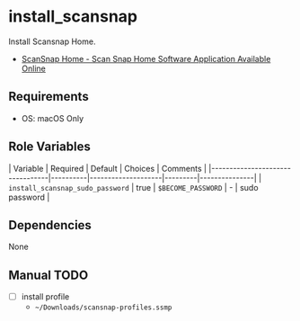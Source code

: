 # install_scansnap

Install Scansnap Home.

- [ScanSnap Home - Scan Snap Home Software Application Available Online](https://www.pfu-us.ricoh.com/scanners/scansnap/solutions/scansnap-home)

## Requirements

- OS: macOS Only

## Role Variables

| Variable                         | Required | Default            | Choices | Comments      |
|---------------------- -----------|----------|--------------------|---------|---------------|
| `install_scansnap_sudo_password` | true     | `$BECOME_PASSWORD` | -       | sudo password |

## Dependencies

None

## Manual TODO

- [ ] install profile
  - `~/Downloads/scansnap-profiles.ssmp`
